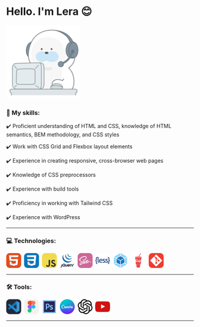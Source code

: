 # Hello. I'm Lera :blush: 

<img src="icons/=).gif" title="git" alt="git" width="200"/>

### :round_pushpin: My skills:

:heavy_check_mark: Proficient understanding of HTML and CSS, knowledge of HTML semantics, BEM methodology, and CSS styles
  
:heavy_check_mark: Work with CSS Grid and Flexbox layout elements

:heavy_check_mark: Experience in creating responsive, cross-browser web pages

:heavy_check_mark: Knowledge of CSS preprocessors

:heavy_check_mark: Experience with build tools 

:heavy_check_mark: Proficiency in working with Tailwind CSS

:heavy_check_mark: Experience with WordPress


---

### 💻 Technologies: 
<div>
  <img src="icons/HTML.svg" alt="html5" width="40" height="40"/>&nbsp
  <img src="icons/CSS.svg" title="css" alt="css" width="40" height="40"/>&nbsp
  <img src="icons/JavaScript.svg" title="javascript" alt="javascript" width="40" height="40"/>&nbsp
  <img src="icons/jquery.svg" title="jquery" alt="jquery" width="40" height="40"/>&nbsp
  <img src="icons/Sass.svg" alt="sass/scss" width="40" height="40"/>&nbsp;
  <img src="icons/less.svg" title="less" alt="less" width="40" height="40"/>&nbsp
  <img src="icons/webpack-original.svg" title="webpack" alt="webpack" width="40" height="40"/>&nbsp;
  <img src="icons/gulp.svg" title="gulp" alt="gulp" width="40" height="40"/>&nbsp
  <img src="icons/Git.svg" title="git" alt="git" width="40" height="40"/>&nbsp
</div>

---

### 🛠 Tools:

<div>
  <img src="icons/VSCode-Dark.svg" title="vscode" alt="vscode" width="40" height="40"/>&nbsp;
  <img src="icons/Figma-Light.svg" title="figma" alt="figma" width="40" height="40"/>&nbsp;
  <img src="icons/photoshop.svg" title="photoshop" alt="photoshop" width="40" height="40"/>&nbsp;
  <img src="icons/canva-icon.svg" title="canva" alt="canva" width="40" height="40"/>&nbsp;
  <img src="icons/openai.svg" title="openai" alt="openai" width="40" height="40"/>&nbsp;
  <img src="icons/Youtube.svg" title="YouTube" alt="YouTube" width="40" height="40"/>&nbsp;
</div>

---
